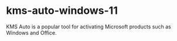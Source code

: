 # kms-auto-windows-11
KMS Auto is a popular tool for activating Microsoft products such as Windows and Office.
